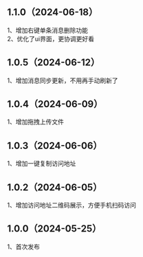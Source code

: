 ## 1.1.0（2024-06-18）
1、增加右键单条消息删除功能  
2、优化了ui界面，更协调更好看
## 1.0.5（2024-06-12）
1、增加消息同步更新，不用再手动刷新了
## 1.0.4（2024-06-09）
1、增加拖拽上传文件
## 1.0.3（2024-06-06）
1、增加一键复制访问地址
## 1.0.2（2024-06-05）
1、增加访问地址二维码展示，方便手机扫码访问
## 1.0.0（2024-05-25）
1、首次发布